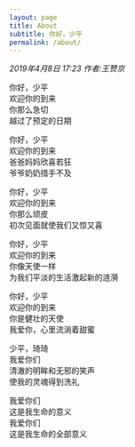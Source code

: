```yaml
---
layout: page
title: About
subtitle: 你好，少平
permalink: /about/
---
```


*2019年4月8日 17:23
作者:王赞京*

你好，少平  
欢迎你的到来  
你那么急切  
越过了预定的日期  
  
你好，少平  
欢迎你的到来  
爸爸妈妈欣喜若狂  
爷爷奶奶措手不及  

你好，少平  
欢迎你的到来  
你那么顽皮  
初次见面就使我们又惊又喜  

你好，少平  
欢迎你的到来  
你像天使一样  
为我们平淡的生活激起新的涟漪  

你好，少平  
欢迎你的到来  
你是健壮的天使  
我爱你，心里流淌着甜蜜  

少平，琦琦  
我爱你们  
清澈的明眸和无邪的笑声  
使我的灵魂得到洗礼  

我爱你们  
这是我生命的意义  
我爱你们  
这是我生命的全部意义  
